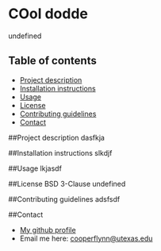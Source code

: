 
# COol dodde 

undefined
    
## Table of contents
* [Project description](#project-description)
* [Installation instructions](#installation-instructions)
* [Usage](#usage)
* [License](#license)
* [Contributing guidelines](#contributing-guidelines)
* [Contact](#contact)
    
##Project description
dasfkja
    
##Installation instructions
slkdjf

##Usage
lkjasdf

##License
BSD 3-Clause 
undefined

##Contributing guidelines
adsfsdf

##Contact  
* [My github profile](www.github.com/cooperflynn)
* Email me here: cooperflynn@utexas.edu
